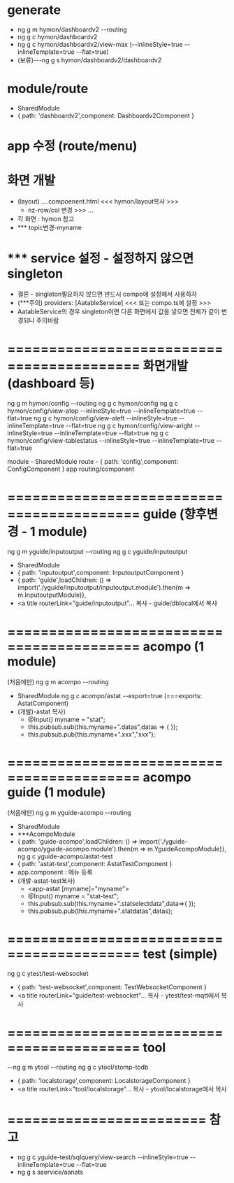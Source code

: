 # generate
- ng g m hymon/dashboardv2 --routing
- ng g c hymon/dashboardv2
- ng g c hymon/dashboardv2/view-max (--inlineStyle=true --inlineTemplate=true --flat=true)
- (보류)---ng g s hymon/dashboardv2/dashboardv2
# module/route
  - SharedModule
  - { path: 'dashboardv2',component: Dashboardv2Component }
# app 수정 (route/menu)
# 화면 개발
- (layout) ....compoenent.html <<< hymon/layout복사 >>>
  -	nz-row/col 변경 >>> <app-dashboardv2-form></app-dashboardv2-form> ...
- 각 화면 : hymon 참고
- *** topic변경-myname
# *** service 설정 - 설정하지 않으면 singleton
- 결론 - singleton필요하지 않으면 반드시 compo에 설정해서 사용하자
- (***주의) providers: [AatableService] <<< 또는 compo.ts에 설정 >>>
- AatableService의 경우 singleton이면 다른 화면에서 값을 넣으면 전체가 같이 변경되니 주의바람


# ========================================== 화면개발 (dashboard 등)
ng g m hymon/config --routing
ng g c hymon/config
ng g c hymon/config/view-atop --inlineStyle=true --inlineTemplate=true --flat=true
ng g c hymon/config/view-aleft --inlineStyle=true --inlineTemplate=true --flat=true
ng g c hymon/config/view-aright --inlineStyle=true --inlineTemplate=true --flat=true
ng g c hymon/config/view-tablestatus --inlineStyle=true --inlineTemplate=true --flat=true

module  - SharedModule
route - { path: 'config',component: ConfigComponent }
app routing/component


# ========================================== guide (향후변경 - 1 module)
ng g m yguide/inputoutput --routing
ng g c yguide/inputoutput
  - SharedModule
  - { path: 'inputoutput',component: InputoutputComponent }
  - { path: 'guide',loadChildren: () => import('./yguide/inputoutput/inputoutput.module').then(m => m.InputoutputModule)},
  - <a title routerLink="guide/inputoutput"...
복사 - guide/dblocal에서 복사


# #############################################################################
# ========================================== acompo (1 module)
(처음에만) ng g m acompo --routing
  - SharedModule
ng g c acompo/astat --export=true (===exports: AstatComponent)
 - (개발)-astat 복사)
   - @Input() myname = "stat";
   - this.pubsub.sub(this.myname+".datas",datas => { });
   - this.pubsub.pub(this.myname+".xxx","xxx");    
# ========================================== acompo guide (1 module)
(처음에만) ng g m yguide-acompo --routing
  - SharedModule
  - ***AcompoModule
  - { path: 'guide-acompo',loadChildren: () => import('./yguide-acompo/yguide-acompo.module').then(m => m.YguideAcompoModule)},
ng g c yguide-acompo/astat-test
  - { path: 'astat-test',component: AstatTestComponent }
  - app.component : 메뉴 등록
  - (개발-astat-test복사) 
    - <app-astat [myname]="myname"></app-astat>
    - @Input() myname = "stat-test";
    - this.pubsub.sub(this.myname+".statselectdata",data=>{ });
    - this.pubsub.pub(this.myname+".statdatas",datas);
          





# #############################################################################
# ========================================== test (simple)
ng g c ytest/test-websocket
  - { path: 'test-websocket',component: TestWebsocketComponent }
  - <a title routerLink="guide/test-websocket"...
복사 - ytest/test-mqtt에서 복사

# ========================================== tool
--ng g m ytool --routing
ng g c ytool/stomp-todb
  - { path: 'localstorage',component: LocalstorageComponent }
  - <a title routerLink="tool/localstorage"...
복사 - ytool/localstorage에서 복사




# ======================== 참고
- ng g c yguide-test/sqlquery/view-search --inlineStyle=true --inlineTemplate=true --flat=true
- ng g s aservice/aanats


